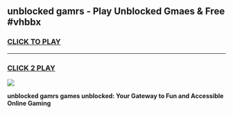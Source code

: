 
## unblocked gamrs - Play Unblocked Gmaes & Free #vhbbx
<h3>
<a href="https://news.freeplayer.one?title=unblocked_gamrs&ref=24F">CLICK TO PLAY</a></h3>
<hr>

<h3>
<a href="https://news.freeplayer.one?title=unblocked_gamrs&ref=24F">CLICK 2 PLAY</a>
  
</h3>

<a href="https://news.freeplayer.one?title=unblocked_gamrs&ref=24F/"><img src="https://clearcache.store/games.png"></a>


**unblocked gamrs games unblocked: Your Gateway to Fun and Accessible Online Gaming**
